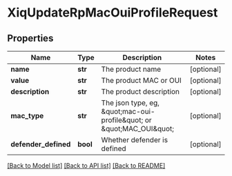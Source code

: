 # XiqUpdateRpMacOuiProfileRequest

## Properties
Name | Type | Description | Notes
------------ | ------------- | ------------- | -------------
**name** | **str** | The product name | [optional] 
**value** | **str** | The product MAC or OUI | [optional] 
**description** | **str** | The product description | [optional] 
**mac_type** | **str** | The json type, eg, \&quot;mac-oui-profile\&quot;  or \&quot;MAC_OUI\&quot; | [optional] 
**defender_defined** | **bool** | Whether defender is defined | [optional] 

[[Back to Model list]](../README.md#documentation-for-models) [[Back to API list]](../README.md#documentation-for-api-endpoints) [[Back to README]](../README.md)


